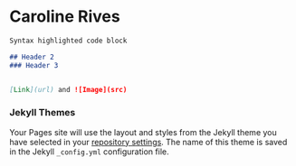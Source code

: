 
# Caroline Rives


```markdown
Syntax highlighted code block

## Header 2
### Header 3


[Link](url) and ![Image](src)
```


### Jekyll Themes

Your Pages site will use the layout and styles from the Jekyll theme you have selected in your [repository settings](https://github.com/crives/crives.github.io/settings). The name of this theme is saved in the Jekyll `_config.yml` configuration file.


